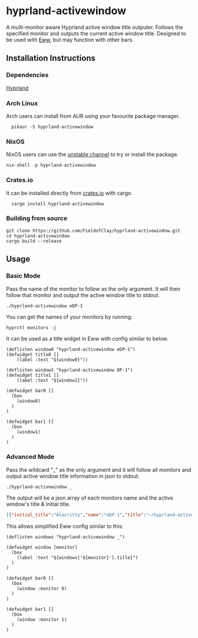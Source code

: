 # hyprland-activewindow
A multi-monitor aware Hyprland active window title outputer. Follows the specified monitor and outputs the current active window title. Designed to be used with [Eww](https://github.com/elkowar/eww), but may function with other bars.

## Installation Instructions
### Dependencies
[Hyprland](https://github.com/hyprwm/Hyprland)
### Arch Linux
Arch users can install from AUR using your favourite package manager.
```
  pikaur -S hyprland-activewindow
```

### NixOS

NixOS users can use the [unstable channel](https://nixos.wiki/wiki/Nix_channels) to try or install the package.

```
nix-shell -p hyprland-activewindow
```

### Crates.io
It can be installed directly from [crates.io](https://crates.io) with cargo.
```
  cargo install hyprland-activewindow
```
### Building from source
```
git clone https://github.com/FieldofClay/hyprland-activewindow.git
cd hyprland-activewindow
cargo build --release
```

## Usage
### Basic Mode
Pass the name of the monitor to follow as the only argument. It will then follow that monitor and output the active window title to stdout.
```
./hyprland-activewindow eDP-1
```
You can get the names of your monitors by running:
```
hyprctl monitors -j
```

It can be used as a title widget in Eww with config similar to below.
```yuck
(deflisten window0 "hyprland-activewindow eDP-1")
(defwidget title0 []
    (label :text "${window0}"))

(deflisten window1 "hyprland-activewindow DP-1")
(defwidget title1 []
    (label :text "${window1}"))

(defwidget bar0 []
  (box
    (window0)
  )
)

(defwidget bar1 []
  (box
    (window1)
  )
)
```

### Advanced Mode
Pass the wildcard "_" as the only argument and it will follow all monitors and output active window title information in json to stdout.
```
./hyprland-activewindow _
```
The output will be a json array of each monitors name and the active window's title & initial title.
```json
[{"initial_title":"Alacritty","name":"eDP-1","title":"~/hyprland-activewindow"},{"initial_title":"VSCodium","name":"DP-1","title":"main.rs - hyprland-activewindow (Workspace) - VSCodium"}]
```
This allows simplified Eww config similar to this:
```yuck
(deflisten windows "hyprland-activewindow _")

(defwidget window [monitor]
  (box
    (label :text "${windows['${monitor}'].title}")
  )
)

(defwidget bar0 []
  (box
    (window :monitor 0)
  )
)

(defwidget bar1 []
  (box
    (window :monitor 1)
  )
)
```
